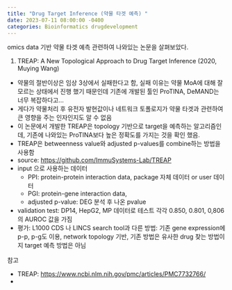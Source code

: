 ```yaml
---
title: "Drug Target Inference (약물 타겟 예측) "
date: 2023-07-11 08:00:00 -0400
categories: Bioinformatics drugdevelopment
---
```

   
   
omics data 기반 약물 타겟 예측 관련하여 나와있는 논문을 살펴보았다.

1. TREAP: A New Topological Approach to Drug Target Inference (2020, Muying Wang)

- 약물의 절반이상은 임상 3상에서 실패한다고 함, 실패 이유는 약물 MoA에 대해 잘 모르는 상태에서 진행 했기 때문인데 기존에 개발된 툴인 ProTINA, DeMAND는 너무 복잡하다고...
- 게다가 약물처리 후 유전자 발현값이나 네트워크 토폴로지가 약물 타겟과 관련하여 큰 영향을 주는 인자인지도 알 수 없음
- 이 논문에서 개발한 TREAP은 topology 기반으로 target을 예측하는 알고리즘인데, 기존에 나와있는 ProTINA보다 높은 정확도를 가지는 것을 확인 했음.
- TREAP은 betweenness value와 adjusted p-values를 combine하는 방법을 사용함
- source: https://github.com/ImmuSystems-Lab/TREAP
- input 으로 사용하는 데이터
    - PPI: protein-protein interaction data, package 자체 데이터 or user 데이터 
    - PGI: protein-gene interaction data, 
    - adjusted p-value: DEG 분석 후 나온 pvalue
- validation test: DP14, HepG2, MP 데이터로 테스트 각각 0.850, 0.801, 0,806 의 AUROC 값을 가짐
- 평가: L1000 CDS 나 LINCS search tool과 다른 방법: 기존 gene expression에 p-p, p-g도 이용, network topology 기반, 기존 방법은 유사한 drug 찾는 방법이지 target 예측 방법은 아님

참고
- TREAP: https://www.ncbi.nlm.nih.gov/pmc/articles/PMC7732766/
- 
